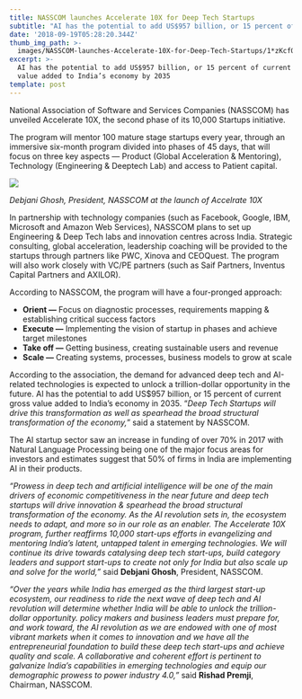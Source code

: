 ```yaml
---
title: NASSCOM launches Accelerate 10X for Deep Tech Startups
subtitle: "AI has the potential to add US$957 billion, or 15 percent of current gross value added to India’s economy by\_2035"
date: '2018-09-19T05:28:20.344Z'
thumb_img_path: >-
  images/NASSCOM-launches-Accelerate-10X-for-Deep-Tech-Startups/1*zKcfOAWNj5M3ftsAxgEDLw.jpeg
excerpt: >-
  AI has the potential to add US$957 billion, or 15 percent of current gross
  value added to India’s economy by 2035
template: post
---
```

National Association of Software and Services Companies (NASSCOM) has unveiled Accelerate 10X, the second phase of its 10,000 Startups initiative.

The program will mentor 100 mature stage startups every year, through an immersive six-month program divided into phases of 45 days, that will focus on three key aspects — Product (Global Acceleration & Mentoring), Technology (Engineering & Deeptech Lab) and access to Patient capital.

![](/images/NASSCOM-launches-Accelerate-10X-for-Deep-Tech-Startups/1*zKcfOAWNj5M3ftsAxgEDLw.jpeg)

<figcaption><em>Debjani Ghosh, President, NASSCOM at the launch of Accelrate 10X</em></figcaption>

In partnership with technology companies (such as Facebook, Google, IBM, Microsoft and Amazon Web Services), NASSCOM plans to set up Engineering & Deep Tech labs and innovation centres across India. Strategic consulting, global acceleration, leadership coaching will be provided to the startups through partners like PWC, Xinova and CEOQuest. The program will also work closely with VC/PE partners (such as Saif Partners, Inventus Capital Partners and AXILOR).

According to NASSCOM, the program will have a four-pronged approach:

*   **Orient —** Focus on diagnostic processes, requirements mapping & establishing critical success factors
*   **Execute —** Implementing the vision of startup in phases and achieve target milestones
*   **Take off —** Getting business, creating sustainable users and revenue
*   **Scale —** Creating systems, processes, business models to grow at scale

According to the association, the demand for advanced deep tech and AI-related technologies is expected to unlock a trillion-dollar opportunity in the future. AI has the potential to add US$957 billion, or 15 percent of current gross value added to India’s economy in 2035. “*Deep Tech Startups will drive this transformation as well as spearhead the broad structural transformation of the economy,*” said a statement by NASSCOM.

The AI startup sector saw an increase in funding of over 70% in 2017 with Natural Language Processing being one of the major focus areas for investors and estimates suggest that 50% of firms in India are implementing AI in their products.

*“Prowess in deep tech and artificial intelligence will be one of the main drivers of economic competitiveness in the near future and deep tech startups will drive innovation & spearhead the broad structural transformation of the economy. As the AI revolution sets in, the ecosystem needs to adapt, and more so in our role as an enabler. The Accelerate 10X program, further reaffirms 10,000 start-ups efforts in evangelizing and mentoring India’s latent, untapped talent in emerging technologies. We will continue its drive towards catalysing deep tech start-ups, build category leaders and support start-ups to create not only for India but also scale up and solve for the world,”* said **Debjani Ghosh**, President, NASSCOM.

*“Over the years while India has emerged as the third largest start-up ecosystem, our readiness to ride the next wave of deep tech and AI revolution will determine whether India will be able to unlock the trillion-dollar opportunity. policy makers and business leaders must prepare for, and work toward, the AI revolution as we are endowed with one of most vibrant markets when it comes to innovation and we have all the entrepreneurial foundation to build these deep tech start-ups and achieve quality and scale. A collaborative and coherent effort is pertinent to galvanize India’s capabilities in emerging technologies and equip our demographic prowess to power industry 4.0,”* said **Rishad Premji**, Chairman, NASSCOM.
